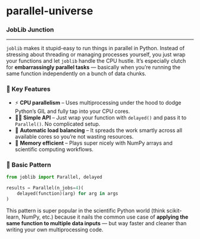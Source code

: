 # parallel-universe
### JobLib Junction

---

`joblib` makes it stupid-easy to run things in parallel in Python. Instead of stressing about threading or managing processes yourself, you just wrap your functions and let `joblib` handle the CPU hustle. It’s especially clutch for **embarrassingly parallel tasks** — basically when you’re running the same function independently on a bunch of data chunks.

### 🧠 Key Features

* ⚡ **CPU parallelism** – Uses multiprocessing under the hood to dodge Python’s GIL and fully tap into your CPU cores.
* 🧍‍♂️ **Simple API** – Just wrap your function with `delayed()` and pass it to `Parallel()`. No complicated setup.
* 🧮 **Automatic load balancing** – It spreads the work smartly across all available cores so you’re not wasting resources.
* 🧠 **Memory efficient** – Plays super nicely with NumPy arrays and scientific computing workflows.

### 🧰 Basic Pattern

```python
from joblib import Parallel, delayed

results = Parallel(n_jobs=4)(
    delayed(function)(arg) for arg in args
)
```

This pattern is super popular in the scientific Python world (think scikit-learn, NumPy, etc.) because it nails the common use case of **applying the same function to multiple data inputs** — but way faster and cleaner than writing your own multiprocessing code.

<br>
